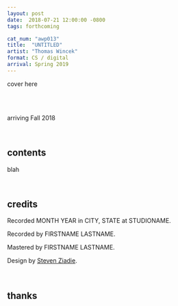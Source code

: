 ```yaml
---
layout: post
date:  2018-07-21 12:00:00 -0800
tags: forthcoming

cat_num: "awp013"
title:  "UNTITLED"
artist: "Thomas Wincek"
format: CS / digital
arrival: Spring 2019
---
```


cover here

<br/>

<br/>arriving Fall 2018

<br/>

## contents

blah

<br/>

## credits

Recorded MONTH YEAR in CITY, STATE at STUDIONAME.

Recorded by FIRSTNAME LASTNAME.

Mastered by FIRSTNAME LASTNAME.

Design by [Steven Ziadie](http://s-ziadie.com/).

<br/>

## thanks
